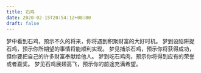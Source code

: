 ```yaml
---
title: 石鸡
date: 2020-02-15T20:54:12+08:00
draft: false
---
```


梦中看到石鸡，预示不久的将来，你将遇到积聚财富的大好时机。
梦到设陷阱捉石鸡，预示你所期望的事情将能顺利实现。
梦见捕杀石鸡，预示你将获得成功，但你要把自己的许多财富奉献给他人。
梦到吃石鸡肉，预示你将得到应有的荣誉或者嘉奖。
梦见石鸡展翅高飞，预示你的前途充满希望。

